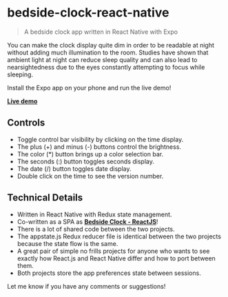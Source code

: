 # bedside-clock-react-native

> A bedside clock app written in React Native with Expo

You can make the clock display quite dim in order to be readable at night without adding much illumination to the room. Studies have shown that ambient light at night can reduce sleep quality and can also lead to nearsightedness due to the eyes constantly attempting to focus while sleeping.

Install the Expo app on your phone and run the live demo!

__[Live demo](https://expo.io/@johngorman/bedside-clock)__

## Controls

- Toggle control bar visibility by clicking on the time display.
- The plus (+) and minus (-) buttons control the brightness.
- The color (*) button brings up a color selection bar.
- The seconds (:) button toggles seconds display.
- The date (/) button toggles date display.
- Double click on the time to see the version number.

## Technical Details

- Written in React Native with Redux state management.
- Co-written as a SPA as __[Bedside Clock - ReactJS](https://github.com/jgorman/bedside-clock-react-js)__!
- There is a lot of shared code between the two projects.
- The appstate.js Redux reducer file is identical between the two projects because the state flow is the same.
- A great pair of simple no frills projects for anyone who wants to see exactly how React.js and React Native differ and how to port between them.
- Both projects store the app preferences state between sessions.

Let me know if you have any comments or suggestions!
